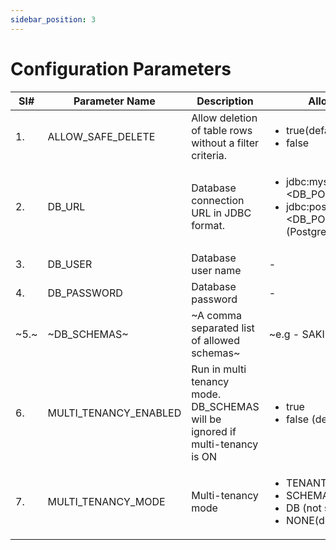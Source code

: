 ```yaml
---
sidebar_position: 3
---
```


# Configuration Parameters

| Sl#  | Parameter Name        | Description                                                                  | Allowed Values/Examples                                                                                                                                 |
|------|-----------------------|------------------------------------------------------------------------------|---------------------------------------------------------------------------------------------------------------------------------------------------------|
| 1.   | ALLOW_SAFE_DELETE     | Allow deletion of table rows without a filter criteria.                      | <ul><li>true(default)</li><li>false</li></ul>                                                                                                           |
| 2.   | DB_URL                | Database connection URL in JDBC format.                                      | <ul><li>jdbc:mysql://<DB_SERVER_HOST>:<DB_PORT>/<DB_NAME> (MySQL)</li><li>jdbc:postgresql://<DB_SERVER_HOST>:<DB_PORT>/<DB_NAME> (PostgreSQL)</li></ul> |
| 3.   | DB_USER               | Database user name                                                           | -                                                                                                                                                       |
| 4.   | DB_PASSWORD           | Database password                                                            | -                                                                                                                                                       |
| ~5.~ | ~DB_SCHEMAS~          | ~A comma separated list of allowed schemas~                                  | ~e.g - SAKILA,WORLD~                                                                                                                                    |
| 6.   | MULTI_TENANCY_ENABLED | Run in multi tenancy mode. DB_SCHEMAS will be ignored if multi-tenancy is ON | <ul><li>true</li><li>false (default)</li></ul>                                                                                                          |
| 7.   | MULTI_TENANCY_MODE    | Multi-tenancy mode                                                           | <ul><li>TENANT_ID (not supported) </li><li>SCHEMA (supported)</li><li>DB (not supported)</li><li>NONE(default)</li></ul>                                |

